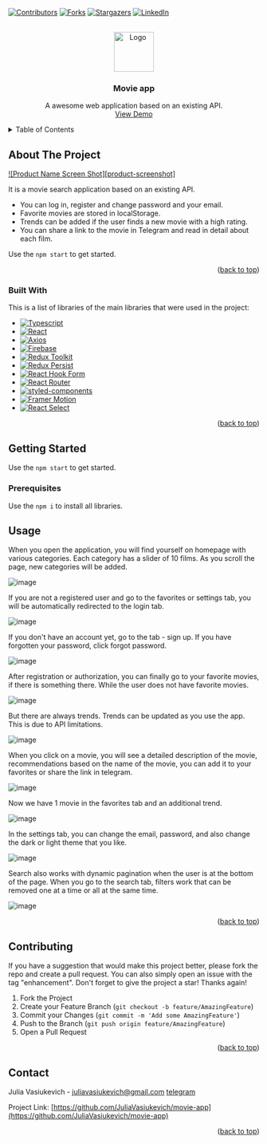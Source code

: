 [![Contributors][contributors-shield]][contributors-url]
[![Forks][forks-shield]][forks-url]
[![Stargazers][stars-shield]][stars-url]
[![LinkedIn][linkedin-shield]][linkedin-url]


<br />
<div align="center">
  <a href="https://github.com/othneildrew/Best-README-Template">
    <img src="src/assets/images/logo.png" alt="Logo" width="80" height="80">
  </a>

  <h3 align="center">Movie app</h3>

  <p align="center">
    A awesome web application based on an existing API. 
    <br />
    <a href="https://juliavasiukevich.github.io/movie-app/">View Demo</a>
  </p>
</div>



<!-- TABLE OF CONTENTS -->
<details>
  <summary>Table of Contents</summary>
  <ol>
    <li>
      <a href="#about-the-project">About The Project</a>
      <ul>
        <li><a href="#built-with">Built With</a></li>
      </ul>
    </li>
    <li>
      <a href="#getting-started">Getting Started</a>
      <ul>
        <li><a href="#prerequisites">Prerequisites</a></li>
      </ul>
    </li>
    <li><a href="#usage">Usage</a></li>
    <li><a href="#contributing">Contributing</a></li>
    <li><a href="#contact">Contact</a></li>
    <li><a href="#acknowledgments">Acknowledgments</a></li>
  </ol>
</details>



<!-- ABOUT THE PROJECT -->
## About The Project

[![Product Name Screen Shot][product-screenshot]](https://example.com)

 It is a movie search application based on an existing API. 
 * You can log in, register and change password and your email.
 * Favorite movies are stored in localStorage.
 * Trends can be added if the user finds a new movie with a high rating. 
 * You can share a link to the movie in Telegram and read in detail about each film.

Use the `npm start` to get started.

<p align="right">(<a href="#readme-top">back to top</a>)</p>



### Built With

This is a list of libraries of the main libraries that were used in the project:

- [![Typescript][typescriptlang.org]][typescript-url]
- [![React][react.js]][react-url]
- [![Axios][axios-http.com]][axios-url]
- [![Firebase][firebase.google.com]][firebase-url]
- [![Redux Toolkit][redux-toolkit.js.org]][redux-url]
- [![Redux Persist][github.com/rt2zz/redux-persist]][persist-url]
- [![React Hook Form][react-hook-form.com]][react-hook-form-url]
- [![React Router][reactrouter.com]][react-router-url]
- [![styled-components][styled-components]][styled-components-url]
- [![Framer Motion][framer.com]][framer-url]
- [![React Select][react-select.com]][react-select-url]

<p align="right">(<a href="#readme-top">back to top</a>)</p>



<!-- GETTING STARTED -->
## Getting Started

Use the `npm start` to get started.

### Prerequisites

Use the `npm i` to install all libraries.

<!-- USAGE EXAMPLES -->
## Usage

When you open the application, you will find yourself on homepage with various categories. Each category has a slider of 10 films. As you scroll the page, new categories will be added.

![image](http://g.recordit.co/UmpXtyWvlD.gif)


If you are not a registered user and go to the favorites or settings tab, you will be automatically redirected to the login tab.

![image](http://g.recordit.co/nx2P08WKoq.gif)

If you don't have an account yet, go to the tab - sign up. If you have forgotten your password, click forgot password.

![image](https://prnt.sc/jMHU3LR1R_Ud)

After registration or authorization, you can finally go to your favorite movies, if there is something there. While the user does not have favorite movies.

![image](https://prnt.sc/pv-f5UpmE1kW)

But there are always trends. Trends can be updated as you use the app. This is due to API limitations.

![image](https://prnt.sc/DNJoOJDedLC4)

When you click on a movie, you will see a detailed description of the movie, recommendations based on the name of the movie, you can add it to your favorites or share the link in telegram.

![image](http://g.recordit.co/TweeFPbrBW.gif)

Now we have 1 movie in the favorites tab and an additional trend.

![image](https://prnt.sc/H25x9xP-MPhQ)

In the settings tab, you can change the email, password, and also change the dark or light theme that you like.

![image](http://g.recordit.co/qm13Ynqtkn.gif)

Search also works with dynamic pagination when the user is at the bottom of the page. When you go to the search tab, filters work that can be removed one at a time or all at the same time.

![image](https://recordit.co/4cUdD23XWw)

<p align="right">(<a href="#readme-top">back to top</a>)</p>


<!-- CONTRIBUTING -->
## Contributing

If you have a suggestion that would make this project better, please fork the repo and create a pull request. You can also simply open an issue with the tag "enhancement".
Don't forget to give the project a star! Thanks again!

1. Fork the Project
2. Create your Feature Branch (`git checkout -b feature/AmazingFeature`)
3. Commit your Changes (`git commit -m 'Add some AmazingFeature'`)
4. Push to the Branch (`git push origin feature/AmazingFeature`)
5. Open a Pull Request

<p align="right">(<a href="#readme-top">back to top</a>)</p>


<!-- CONTACT -->
## Contact

Julia Vasiukevich - juliavasiukevich@gmail.com
[telegram](https://t.me/Julia_Vasiukevich)

Project Link: [https://github.com/JuliaVasiukevich/movie-app](https://github.com/JuliaVasiukevich/movie-app)

<p align="right">(<a href="#readme-top">back to top</a>)</p>



<!-- MARKDOWN LINKS & IMAGES -->
<!-- https://www.markdownguide.org/basic-syntax/#reference-style-links -->
[contributors-shield]: https://img.shields.io/github/contributors/juliavasiukevich/movie-app.svg?style=for-the-badge
[contributors-url]: https://github.com/juliavasiukevich/movie-app/graphs/contributors
[forks-shield]: https://img.shields.io/github/forks/juliavasiukevich/movie-app.svg?style=for-the-badge
[forks-url]: https://github.com/juliavasiukevich/movie-app/network/members
[stars-shield]: https://img.shields.io/github/stars/juliavasiukevich/movie-app.svg?style=for-the-badge
[stars-url]: https://github.com/juliavasiukevich/movie-app/stargazers
[linkedin-shield]: https://img.shields.io/badge/-LinkedIn-black.svg?style=for-the-badge&logo=linkedin&colorB=555
[linkedin-url]: https://linkedin.com/in/othneildrew
[typescriptlang.org]: https://img.shields.io/badge/-Typescript-blue?style=for-the-badge&logo=typescript&logoColor=white
[typescript-url]: https://www.typescriptlang.org/
[react.js]: https://img.shields.io/badge/React-20232A?style=for-the-badge&logo=react&logoColor=61DAFB
[react-url]: https://reactjs.org/
[axios-http.com]: https://img.shields.io/badge/-axios-671ddf?style=for-the-badge&logo=axios&logoColor=white
[axios-url]: https://axios-http.com/ru/docs/intro
[firebase.google.com]: https://img.shields.io/badge/-firebase-5f6368?style=for-the-badge&logo=firebase&logoColor=orange
[firebase-url]: https://firebase.google.com/docs/
[redux-toolkit.js.org]: https://img.shields.io/badge/-redux--toolkit-764abc?style=for-the-badge&logo=redux&logoColor=white
[redux-url]: https://redux-toolkit.js.org/
[react-hook-form.com]: https://img.shields.io/badge/-react--hook--form-1e2a4a?style=for-the-badge&logo=react-hook-form&logoColor=ec5990
[react-hook-form-url]: https://react-hook-form.com/
[github.com/rt2zz/redux-persist]: https://img.shields.io/badge/-redux--persist-persist?style=for-the-badge
[persist-url]: https://github.com/rt2zz/redux-persist#readme
[styled-components]: https://img.shields.io/badge/-styled--components-35495E?style=for-the-badge&logo=styled-components&logoColor=pink
[styled-components-url]: https://styled-components.com/
[framer.com]: https://img.shields.io/badge/-framer--motion-DD0031?style=for-the-badge&logo=framer&logoColor=black
[framer-url]: https://www.framer.com/
[react-select.com]: https://img.shields.io/badge/-react--select-FF3E00?style=for-the-badge
[react-select-url]: https://react-select.com/home
[reactrouter.com]: https://img.shields.io/badge/-react--router-563D7C?style=for-the-badge&logo=react-router&logoColor=white
[react-router-url]: https://reactrouter.com/